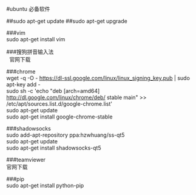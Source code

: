 #ubuntu 必备软件

##sudo apt-get update
##sudo apt-get upgrade
<br/>

###vim<br/> 
sudo apt-get install vim<br/>

###搜狗拼音输入法 <br/> 
官网下载<br/>

###chrome <br/>
wget -q -O - https://dl-ssl.google.com/linux/linux_signing_key.pub | sudo apt-key add -<br/>
sudo sh -c 'echo "deb [arch=amd64] http://dl.google.com/linux/chrome/deb/ stable main" >> /etc/apt/sources.list.d/google-chrome.list'<br/>
sudo apt-get update<br/> 
sudo apt-get install google-chrome-stable<br/>

###shadowsocks <br/> 
sudo add-apt-repository ppa:hzwhuang/ss-qt5<br/>
sudo apt-get update<br/>
sudo apt-get install shadowsocks-qt5

###teamviewer <br/>
官网下载 <br/>

###pip <br/>
sudo apt-get install python-pip <br/>
